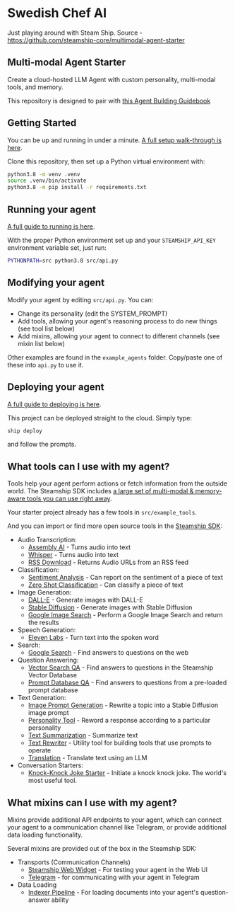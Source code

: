 # Swedish Chef AI

Just playing around with Steam Ship. Source - https://github.com/steamship-core/multimodal-agent-starter

## Multi-modal Agent Starter

Create a cloud-hosted LLM Agent with custom personality, multi-modal tools, and memory.

This repository is designed to pair with [this Agent Building Guidebook](https://steamship.com/learn/agent-guidebook)

## Getting Started

You can be up and running in under a minute. [A full setup walk-through is here](https://steamship.com/learn/agent-guidebook/project-setup).

Clone this repository, then set up a Python virtual environment with:

```bash
python3.8 -m venv .venv
source .venv/bin/activate
python3.8 -m pip install -r requirements.txt
```

## Running your agent

[A full guide to running is here](https://steamship.com/learn/agent-guidebook/use/use-on-localhost).

With the proper Python environment set up and your `STEAMSHIP_API_KEY` environment variable set, just run:

```bash
PYTHONPATH=src python3.8 src/api.py
```

## Modifying your agent

Modify your agent by editing `src/api.py`. 
You can:

- Change its personality (edit the SYSTEM_PROMPT)
- Add tools, allowing your agent's reasoning process to do new things (see tool list below)
- Add mixins, allowing your agent to connect to different channels (see mixin list below)

Other examples are found in the `example_agents` folder. Copy/paste one of these into `api.py` to use it.

## Deploying your agent

[A full guide to deploying is here](https://steamship.com/learn/agent-guidebook/deploying/deploy-your-agent).

This project can be deployed straight to the cloud. Simply type:

```bash
ship deploy
```

and follow the prompts.

## What tools can I use with my agent?

Tools help your agent perform actions or fetch information from the outside world. The Steamship SDK includes [a large set of multi-modal & memory-aware tools you can use right away](https://steamship.com/learn/agent-guidebook/project-layout/tools).

Your starter project already has a few tools in `src/example_tools`.

And you can import or find more open source tools in the [Steamship SDK](https://github.com/steamship-core/python-client):

* Audio Transcription:
  * [Assembly AI](https://github.com/steamship-core/python-client/blob/main/src/steamship/agents/tools/audio_transcription/assembly_speech_to_text_tool.py) - Turns audio into text
  * [Whisper](https://github.com/steamship-core/python-client/blob/main/src/steamship/agents/tools/audio_transcription/whisper_speech_to_text_tool.py) - Turns audio into text
  * [RSS Download](https://github.com/steamship-core/python-client/blob/main/src/steamship/agents/tools/audio_transcription/fetch_audio_urls_from_rss_tool.py) - Returns Audio URLs from an RSS feed
* Classification:
  * [Sentiment Analysis](https://github.com/steamship-core/python-client/blob/main/src/steamship/agents/tools/classification/sentiment_analysis_tool.py) - Can report on the sentiment of a piece of text
  * [Zero Shot Classification](https://github.com/steamship-core/python-client/blob/main/src/steamship/agents/tools/classification/zero_shot_classifier_tool.py) - Can classify a piece of text
* Image Generation:
  * [DALL-E](https://github.com/steamship-core/python-client/blob/main/src/steamship/agents/tools/image_generation/dalle.py) - Generate images with DALL-E
  * [Stable Diffusion](https://github.com/steamship-core/python-client/blob/main/src/steamship/agents/tools/image_generation/stable_diffusion.py) - Generate images with Stable Diffusion
  * [Google Image Search](https://github.com/steamship-core/python-client/blob/main/src/steamship/agents/tools/image_generation/google_image_search.py) - Perform a Google Image Search and return the results
* Speech Generation:
  * [Eleven Labs](https://github.com/steamship-core/python-client/blob/main/src/steamship/agents/tools/speech_generation/generate_speech.py) - Turn text into the spoken word
* Search:
  * [Google Search](https://github.com/steamship-core/python-client/blob/main/src/steamship/agents/tools/search/search.py) - Find answers to questions on the web
* Question Answering:
  * [Vector Search QA](https://github.com/steamship-core/python-client/blob/main/src/steamship/agents/tools/question_answering/vector_search_qa_tool.py) - Find answers to questions in the Steamship Vector Database
  * [Prompt Database QA](https://github.com/steamship-core/python-client/blob/main/src/steamship/agents/tools/question_answering/prompt_database_question_answerer.py) - Find answers to questions from a pre-loaded prompt database
* Text Generation:
  * [Image Prompt Generation](https://github.com/steamship-core/python-client/blob/main/src/steamship/agents/tools/text_generation/image_prompt_generator_tool.py) - Rewrite a topic into a Stable Diffusion image prompt
  * [Personality Tool](https://github.com/steamship-core/python-client/blob/main/src/steamship/agents/tools/text_generation/personality_tool.py) - Reword a response according to a particular personality
  * [Text Summarization](https://github.com/steamship-core/python-client/blob/main/src/steamship/agents/tools/text_generation/summarize_text_with_prompt_tool.py) - Summarize text
  * [Text Rewriter](https://github.com/steamship-core/python-client/blob/main/src/steamship/agents/tools/text_generation/text_rewrite_tool.py) - Utility tool for building tools that use prompts to operate
  * [Translation](https://github.com/steamship-core/python-client/blob/main/src/steamship/agents/tools/text_generation/text_translation_tool.py) - Translate text using an LLM
* Conversation Starters:
  * [Knock-Knock Joke Starter](https://github.com/steamship-core/python-client/blob/main/src/steamship/agents/tools/conversation_starters/knock_knock_tool.py) - Initiate a knock knock joke. The world's most useful tool.

## What mixins can I use with my agent?

Mixins provide additional API endpoints to your agent, which can connect your agent to a communication channel like Telegram, or provide additional data loading functionality.

Several mixins are provided out of the box in the Steamship SDK:

* Transports (Communication Channels)
  * [Steamship Web Widget](https://github.com/steamship-core/python-client/blob/main/src/steamship/agents/mixins/transports/steamship_widget.py) - For testing your agent in the Web UI
  * [Telegram](https://github.com/steamship-core/python-client/blob/main/src/steamship/agents/mixins/transports/telegram.py) - for communicating with your agent in Telegram
* Data Loading
  * [Indexer Pipeline](https://github.com/steamship-core/python-client/blob/main/src/steamship/invocable/mixins/indexer_pipeline_mixin.py) - For loading documents into your agent's question-answer ability